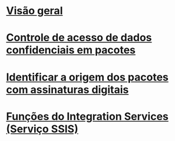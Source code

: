 # [Visão geral](security-overview-integration-services.md)  
# [Controle de acesso de dados confidenciais em pacotes](access-control-for-sensitive-data-in-packages.md)  
# [Identificar a origem dos pacotes com assinaturas digitais](identify-the-source-of-packages-with-digital-signatures.md)  
# [Funções do Integration Services (Serviço SSIS)](integration-services-roles-ssis-service.md)